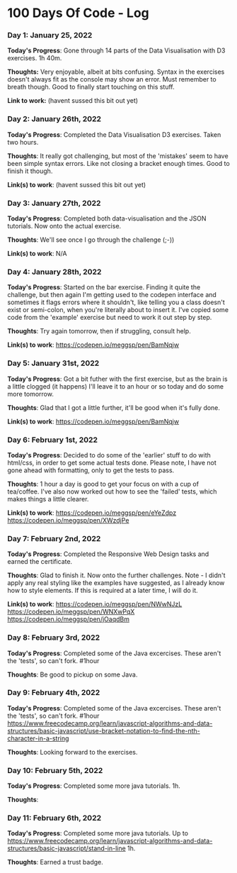 # 100 Days Of Code - Log

### Day 1: January 25, 2022 

**Today's Progress**: Gone through 14 parts of the Data Visualisation with D3 exercises. 1h 40m.

**Thoughts:** Very enjoyable, albeit at bits confusing. Syntax in the exercises doesn't always fit as the console may show an error. Must remember to breath though. Good to finally start touching on this stuff.

**Link to work:** (havent sussed this bit out yet)
### Day 2: January 26th, 2022

**Today's Progress**: Completed the Data Visualisation D3 exercises. Taken two hours.

**Thoughts**: It really got challenging, but most of the 'mistakes' seem to have been simple syntax errors. Like not closing a bracket enough times. Good to finish it though. 

**Link(s) to work**: (havent sussed this bit out yet)

### Day 3: January 27th, 2022

**Today's Progress**: Completed both data-visualisation and the JSON tutorials. Now onto the actual exercise.

**Thoughts**: We'll see once I go through the challenge (;-))

**Link(s) to work**: N/A

### Day 4: January 28th, 2022

**Today's Progress**: Started on the bar exercise. Finding it quite the challenge, but then again I'm getting used to the codepen interface and sometimes it flags errors where it shouldn't, like telling you a class doesn't exist or semi-colon, when you're literally about to insert it. I've copied some code from the 'example' exercise but need to work it out step by step. 

**Thoughts**: Try again tomorrow, then if struggling, consult help.

**Link(s) to work**: https://codepen.io/meggsp/pen/BamNqjw

### Day 5: January 31st, 2022

**Today's Progress**: Got a bit futher with the first exercise, but as the brain is a little clogged (it happens) I'll leave it to an hour or so today and do some more tomorrow.

**Thoughts**: Glad that I got a little further, it'll be good when it's fully done.

**Link(s) to work**: https://codepen.io/meggsp/pen/BamNqjw

### Day 6: February 1st, 2022

**Today's Progress**: Decided to do some of the 'earlier' stuff to do with html/css, in order to get some actual tests done. Please note, I have not gone ahead with formatting, only to get the tests to pass.

**Thoughts**: 1 hour a day is good to get your focus on with a cup of tea/coffee. I've also now worked out how to see the 'failed' tests, which makes things a little clearer.

**Link(s) to work**: https://codepen.io/meggsp/pen/eYeZdpz
                     https://codepen.io/meggsp/pen/XWzdjPe
                     
### Day 7: February 2nd, 2022

**Today's Progress**: Completed the Responsive Web Design tasks and earned the certificate.

**Thoughts**: Glad to finish it. Now onto the further challenges. Note - I didn't apply any real styling like the examples have suggested, as I already know how to style elements. If this is required at a later time, I will do it.

**Link(s) to work**: https://codepen.io/meggsp/pen/NWwNJzL
                     https://codepen.io/meggsp/pen/WNXwPqX
                     https://codepen.io/meggsp/pen/jOaqdBm
                     
### Day 8: February 3rd, 2022

**Today's Progress**: Completed some of the Java excercises. These aren't the 'tests', so can't fork. #1hour

**Thoughts**: Be good to pickup on some Java.

### Day 9: February 4th, 2022

**Today's Progress**: Completed some of the Java excercises. These aren't the 'tests', so can't fork. #1hour 
https://www.freecodecamp.org/learn/javascript-algorithms-and-data-structures/basic-javascript/use-bracket-notation-to-find-the-nth-character-in-a-string


**Thoughts**: Looking forward to the exercises.

### Day 10: February 5th, 2022

**Today's Progress**: Completed some more java tutorials. 1h.

**Thoughts**:

### Day 11: February 6th, 2022

**Today's Progress**: Completed some more java tutorials. Up to https://www.freecodecamp.org/learn/javascript-algorithms-and-data-structures/basic-javascript/stand-in-line 1h.

**Thoughts**: Earned a trust badge.



